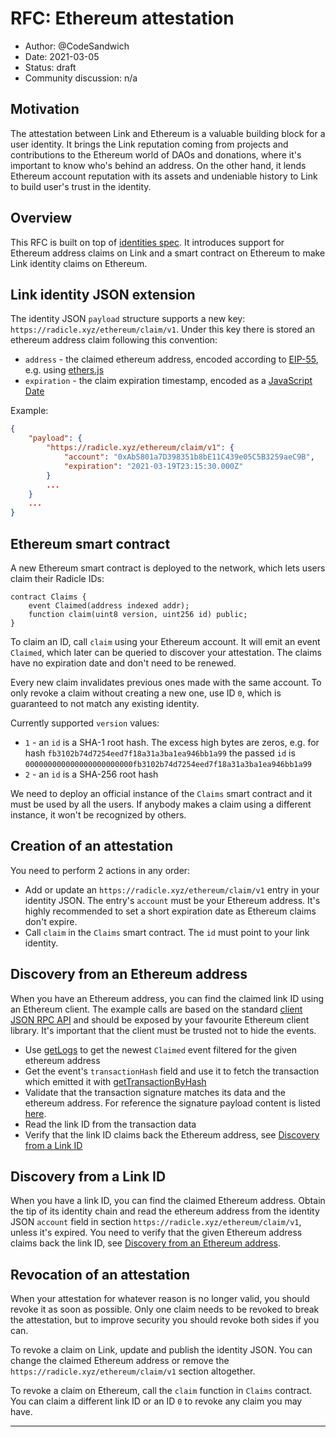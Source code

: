 # RFC: Ethereum attestation

* Author: @CodeSandwich
* Date: 2021-03-05
* Status: draft
* Community discussion: n/a

## Motivation

The attestation between Link and Ethereum is a valuable building block for a user identity.
It brings the Link reputation coming from projects and contributions to the
Ethereum world of DAOs and donations, where it's important to know who's behind an address.
On the other hand, it lends Ethereum account reputation with its assets and undeniable history
to Link to build user's trust in the identity.

## Overview

This RFC is built on top of [identities spec][identities].
It introduces support for Ethereum address claims on Link
and a smart contract on Ethereum to make Link identity claims on Ethereum.

## Link identity JSON extension

The identity JSON `payload` structure supports a new key: `https://radicle.xyz/ethereum/claim/v1`.
Under this key there is stored an ethereum address claim following this convention:

- `address` - the claimed ethereum address, encoded according to [EIP-55][eip-55],
e.g. using [ethers.js][ethers-addr]
- `expiration` - the claim expiration timestamp, encoded as a [JavaScript Date][date]

Example:
```json
{
    "payload": {
        "https://radicle.xyz/ethereum/claim/v1": {
            "account": "0xAb5801a7D398351b8bE11C439e05C5B3259aeC9B",
            "expiration": "2021-03-19T23:15:30.000Z"
        }
        ...
    }
    ...
}
```

## Ethereum smart contract

A new Ethereum smart contract is deployed to the network, which lets users claim their Radicle IDs:

```solidity
contract Claims {
    event Claimed(address indexed addr);
    function claim(uint8 version, uint256 id) public;
}
```

To claim an ID, call `claim` using your Ethereum account.
It will emit an event `Claimed`, which later can be queried to discover your attestation.
The claims have no expiration date and don't need to be renewed.

Every new claim invalidates previous ones made with the same account.
To only revoke a claim without creating a new one, use ID `0`,
which is guaranteed to not match any existing identity.

Currently supported `version` values:
- `1` - an `id` is a SHA-1 root hash. The excess high bytes are zeros, e.g. for hash
`fb3102b74d7254eed7f18a31a3ba1ea946bb1a99` the passed `id` is
`000000000000000000000000fb3102b74d7254eed7f18a31a3ba1ea946bb1a99`
- `2` - an `id` is a SHA-256 root hash

We need to deploy an official instance of the `Claims` smart contract and
it must be used by all the users.
If anybody makes a claim using a different instance, it won't be recognized by others.

## Creation of an attestation

You need to perform 2 actions in any order:
- Add or update an `https://radicle.xyz/ethereum/claim/v1` entry in your identity JSON.
The entry's `account` must be your Ethereum address.
It's highly recommended to set a short expiration date as Ethereum claims don't expire.
- Call `claim` in the `Claims` smart contract. The `id` must point to your link identity.

## Discovery from an Ethereum address

When you have an Ethereum address, you can find the claimed link ID using an Ethereum client.
The example calls are based on the standard [client JSON RPC API][rpc] and should be exposed
by your favourite Ethereum client library.
It's important that the client must be trusted not to hide the events.

- Use [getLogs][rpc-logs] to get the newest `Claimed` event filtered for the given ethereum address
- Get the event's `transactionHash` field and use it to fetch the transaction which emitted it with
[getTransactionByHash][rpc-tx]
- Validate that the transaction signature matches its data and the ethereum address.
For reference the signature payload content is listed [here][rpc-sign].
- Read the link ID from the transaction data
- Verify that the link ID claims back the Ethereum address,
see [Discovery from a Link ID](#discovery-from-a-link-id)

## Discovery from a Link ID

When you have a link ID, you can find the claimed Ethereum address.
Obtain the tip of its identity chain and read the ethereum address from the identity JSON
`account` field in section `https://radicle.xyz/ethereum/claim/v1`, unless it's expired.
You need to verify that the given Ethereum address claims back the link ID,
see [Discovery from an Ethereum address](#discovery-from-an-ethereum-address).

## Revocation of an attestation

When your attestation for whatever reason is no longer valid,
you should revoke it as soon as possible.
Only one claim needs to be revoked to break the attestation,
but to improve security you should revoke both sides if you can.

To revoke a claim on Link, update and publish the identity JSON.
You can change the claimed Ethereum address or remove
the `https://radicle.xyz/ethereum/claim/v1` section altogether.

To revoke a claim on Ethereum, call the `claim` function in `Claims` contract.
You can claim a different link ID or an ID `0` to revoke any claim you may have.

---

[identities]: ../spec/sections/002-identities/index.md
[eip-55]: https://eips.ethereum.org/EIPS/eip-55
[date]: https://developer.mozilla.org/en-US/docs/Web/JavaScript/Reference/Global_Objects/Date/toJSON
[ethers-addr]: https://docs.ethers.io/v5/api/utils/address/
[rpc]: https://eth.wiki/json-rpc/API
[rpc-logs]: https://eth.wiki/json-rpc/API#eth_getlogs
[rpc-tx]: https://eth.wiki/json-rpc/API#eth_gettransactionbyhash
[rpc-sign]: https://eth.wiki/json-rpc/API#eth_signtransaction
